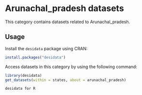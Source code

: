 
# Arunachal_pradesh datasets
This category contains datasets related to Arunachal_pradesh.
## Usage
Install the `desidata` package using CRAN:
```r
install.packages("desidata")
```
Access datasets in this category by using the following command:
```r
library(desidata)
get_datasets(within = states, about = arunachal_pradesh)
```
`desidata for R`
